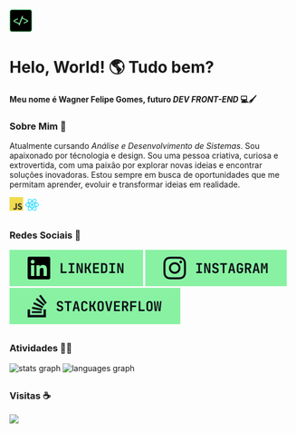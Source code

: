 <img style="width: 40px" src="./assets/logo.svg">
<h1>Helo, World! 🌎 Tudo bem?</h1>

**Meu nome é Wagner Felipe Gomes, futuro *DEV FRONT-END* 💻🖌️**

### Sobre Mim 📖
Atualmente cursando *Análise e Desenvolvimento de Sistemas*. Sou apaixonado por técnologia e design. Sou uma pessoa criativa, curiosa e extrovertida, com uma paixão por explorar novas ideias e encontrar soluções inovadoras. Estou sempre em busca de oportunidades que me permitam aprender, evoluir e transformar ideias em realidade.

<div>
  <img style="width: 24px" src="./assets/javascript.svg">
  <img style="width: 24px" src="./assets/react.svg">
</div>

##

### Redes Sociais 🔗

[![Linkedin](./assets/linkedin.svg)](https://www.linkedin.com/in/wagner-felipe-gomes-ferreira-62959a260)
[![Instagram](./assets/instagram.svg)](https://www.instagram.com/wgnr.f/)
[![Stackoverflow](./assets/stackoverflow.svg)](https://stackoverflow.com/users/28366880/wagner-felipe)

##

### Atividades 👨‍💻
<div>
  <img src="https://github-readme-stats.vercel.app/api?username=wagnerfgomes&hide_title=true&hide_rank=false&show_icons=true&include_all_commits=true&count_private=true&disable_animations=true&theme=github_dark&locale=pt-br&hide_border=false&order=1" height="100" alt="stats graph"  />
  <img src="https://github-readme-stats.vercel.app/api/top-langs?username=wagnerfgomes&locale=pt-br&hide_title=true&layout=compact&card_width=320&langs_count=10&theme=github_dark&hide_border=false&order=2" height="100" alt="languages graph"  />
</div>

##

### Visitas ☕
[![](https://visitcount.itsvg.in/api?id=wagnerfgomes&icon=5&color=12)](https://visitcount.itsvg.in)

